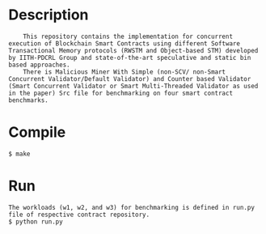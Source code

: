 # Description
        This repository contains the implementation for concurrent execution of Blockchain Smart Contracts using different Software Transactional Memory protocols (RWSTM and Object-based STM) developed by IITH-PDCRL Group and state-of-the-art speculative and static bin based approaches.
        There is Malicious Miner With Simple (non-SCV/ non-Smart Concurrent Validator/Default Validator) and Counter based Validator (Smart Concurrent Validator or Smart Multi-Threaded Validator as used in the paper) Src file for benchmarking on four smart contract benchmarks.
        
# Compile    
	$ make

# Run
	The workloads (w1, w2, and w3) for benchmarking is defined in run.py file of respective contract repository.
	$ python run.py
